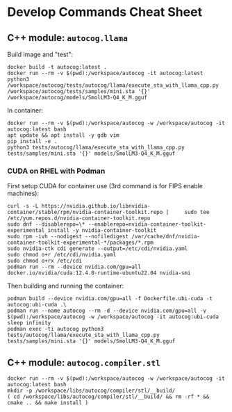 # Develop Commands Cheat Sheet

## C++ module: `autocog.llama`

Build image and "test":
```
docker build -t autocog:latest .
docker run --rm -v $(pwd):/workspace/autocog -it autocog:latest python3 /workspace/autocog/tests/autocog/llama/execute_sta_with_llama_cpp.py /workspace/autocog/tests/samples/mini.sta '{}' /workspace/autocog/models/SmolLM3-Q4_K_M.gguf
```

In container:
```
docker run --rm -v $(pwd):/workspace/autocog -w /workspace/autocog -it autocog:latest bash
apt update && apt install -y gdb vim
pip install -e .
python3 tests/autocog/llama/execute_sta_with_llama_cpp.py tests/samples/mini.sta '{}' models/SmolLM3-Q4_K_M.gguf
```

### CUDA on RHEL with Podman

First setup CUDA for container use (3rd command is for FIPS enable machines):
```
curl -s -L https://nvidia.github.io/libnvidia-container/stable/rpm/nvidia-container-toolkit.repo |     sudo tee /etc/yum.repos.d/nvidia-container-toolkit.repo
sudo dnf --disablerepo=\* --enablerepo=nvidia-container-toolkit-experimental install -y nvidia-container-toolkit
sudo rpm -ivh --nodigest --nofiledigest /var/cache/dnf/nvidia-container-toolkit-experimental-*/packages/*.rpm
sudo nvidia-ctk cdi generate --output=/etc/cdi/nvidia.yaml
sudo chmod o+r /etc/cdi/nvidia.yaml
sudo chmod o+rx /etc/cdi
podman run --rm --device nvidia.com/gpu=all docker.io/nvidia/cuda:12.4.0-runtime-ubuntu22.04 nvidia-smi
```
Then building and running the container:
```
podman build --device nvidia.com/gpu=all -f Dockerfile.ubi-cuda -t autocog:ubi-cuda .\
podman run --name autocog --rm -d --device nvidia.com/gpu=all -v $(pwd):/workspace/autocog -w /workspace/autocog -it autocog:ubi-cuda sleep infinity
podman exec -ti autocog python3 tests/autocog/llama/execute_sta_with_llama_cpp.py tests/samples/mini.sta '{}' models/SmolLM3-Q4_K_M.gguf
```

## C++ module: `autocog.compiler.stl`

```
docker run --rm -v $(pwd):/workspace/autocog -w /workspace/autocog -it autocog:latest bash
mkdir -p /workspace/libs/autocog/compiler/stl/__build/
( cd /workspace/libs/autocog/compiler/stl/__build/ && rm -rf * && cmake .. && make install )
```
